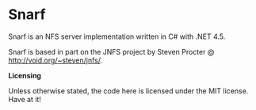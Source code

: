 Snarf
=====

Snarf is an NFS server implementation written in C# with .NET 4.5.

Snarf is based in part on the JNFS project by Steven Procter @ http://void.org/~steven/jnfs/.

**Licensing**

Unless otherwise stated, the code here is licensed under the MIT license. Have at it!